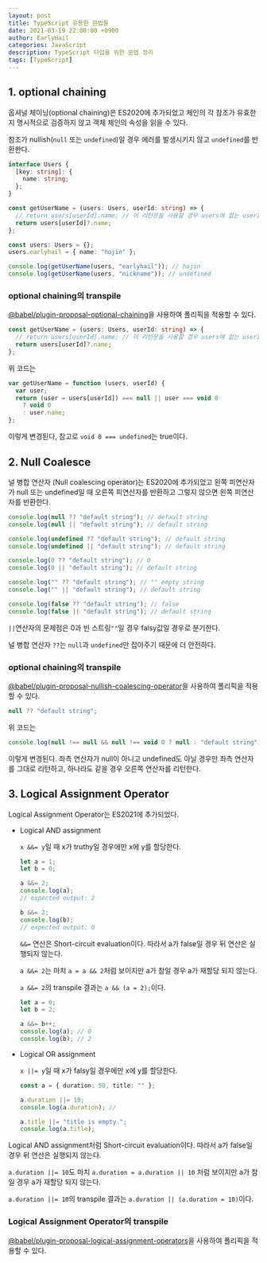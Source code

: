 ```yaml
---
layout: post
title: TypeScript 유용한 문법들
date: 2021-03-19 22:00:00 +0900
author: EarlyHail
categories: JavaScript
description: TypeScript 타입을 위한 문법 정리
tags: [TypeScript]
---
```


## 1. optional chaining

옵셔널 체이닝(optional chaining)은 ES2020에 추가되었고 체인의 각 참조가 유효한지 명시적으로 검증하지 않고 객체 체인의 속성을 읽을 수 있다.

참조가 nullish(`null` 또는 `undefined`)일 경우 에러를 발생시키지 않고 `undefined`를 반환한다.

```typescript
interface Users {
  [key: string]: {
    name: string;
  };
}

const getUserName = (users: Users, userId: string) => {
  // return users[userId].name; // 이 리턴문을 사용할 경우 users에 없는 userId 참조시 에러 발생
  return users[userId]?.name;
};

const users: Users = {};
users.earlyhail = { name: "hojin" };

console.log(getUserName(users, "earlyhail")); // hojin
console.log(getUserName(users, "nickname")); // undefined
```

### optional chaining의 transpile

[@babel/plugin-proposal-optional-chaining](https://babeljs.io/docs/en/babel-plugin-proposal-optional-chaining)을 사용하여 폴리픽을 적용할 수 있다.

```typescript
const getUserName = (users: Users, userId: string) => {
  // return users[userId].name; // 이 리턴문을 사용할 경우 users에 없는 userId 참조시 에러 발생
  return users[userId]?.name;
};
```

위 코드는

```typescript
var getUserName = function (users, userId) {
  var user;
  return (user = users[userId]) === null || user === void 0
    ? void 0
    : user.name;
};
```

이렇게 변경된다, 참고로 `void 0 === undefined`는 true이다.

## 2. Null Coalesce

널 병합 연산자 (Null coalescing operator)는 ES2020에 추가되었고 왼쪽 피연산자가 null 또는 undefined일 때 오른쪽 피연산자를 반환하고 그렇지 않으면 왼쪽 피연산자를 반환한다.

```typescript
console.log(null ?? "default string"); // default string
console.log(null || "default string"); // default string

console.log(undefined ?? "default string"); // default string
console.log(undefined || "default string"); // default string

console.log(0 ?? "default string"); // 0
console.log(0 || "default string"); // default string

console.log("" ?? "default string"); // "" empty string
console.log("" || "default string"); // default string

console.log(false ?? "default string"); // false
console.log(false || "default string"); // default string
```

`||`연산자의 문제점은 0과 빈 스트링`""`일 경우 falsy값일 경우로 분기한다.

널 병합 연산자 `??`는 `null`과 `undefined`만 잡아주기 때문에 더 안전하다.

### optional chaining의 transpile

[@babel/plugin-proposal-nullish-coalescing-operator](https://babeljs.io/docs/en/babel-plugin-proposal-nullish-coalescing-operator)을 사용하여 폴리픽을 적용할 수 있다.

```typescript
null ?? "default string";
```

위 코드는

```typescript
console.log(null !== null && null !== void 0 ? null : "default string"); // default string
```

이렇게 변경된다. 좌측 연산자가 null이 아니고 undefined도 아닐 경우만 좌측 연산자를 그대로 리턴하고, 하나라도 같을 경우 오른쪽 연산자를 리턴한다.

## 3. Logical Assignment Operator

Logical Assignment Operator는 ES2021에 추가되었다.

- Logical AND assignment

  `x &&= y`일 때 x가 truthy일 경우에만 x에 y를 할당한다.

  ```typescript
  let a = 1;
  let b = 0;

  a &&= 2;
  console.log(a);
  // expected output: 2

  b &&= 2;
  console.log(b);
  // expected output: 0
  ```

  `&&=` 연산은 Short-circuit evaluation이다. 따라서 a가 false일 경우 뒤 연산은 실행되지 않는다.

  `a &&= 2`는 마치 `a = a && 2`처럼 보이지만 a가 참일 경우 a가 재할당 되지 않는다.

  `a &&= 2`의 transpile 결과는 `a && (a = 2);`이다.

  ```typescript
  let a = 0;
  let b = 2;

  a &&= b++;
  console.log(a); // 0
  console.log(b); // 2
  ```

- Logical OR assignment

  `x ||= y`일 때 x가 falsy일 경우에만 x에 y를 할당한다.

  ```typescript
  const a = { duration: 50, title: "" };

  a.duration ||= 10;
  console.log(a.duration); //

  a.title ||= "title is empty.";
  console.log(a.title);
  ```

Logical AND assignment처럼 Short-circuit evaluation이다. 따라서 a가 false일 경우 뒤 연산은 실행되지 않는다.

`a.duration ||= 10`도 마치 `a.duration = a.duration || 10` 처럼 보이지만 a가 참일 경우 a가 재할당 되지 않는다.

`a.duration ||= 10`의 transpile 결과는 `a.duration || (a.duration = 10)`이다.

### Logical Assignment Operator의 transpile

[@babel/plugin-proposal-logical-assignment-operators](https://babeljs.io/docs/en/babel-plugin-proposal-logical-assignment-operators)을 사용하여 폴리픽을 적용할 수 있다.
